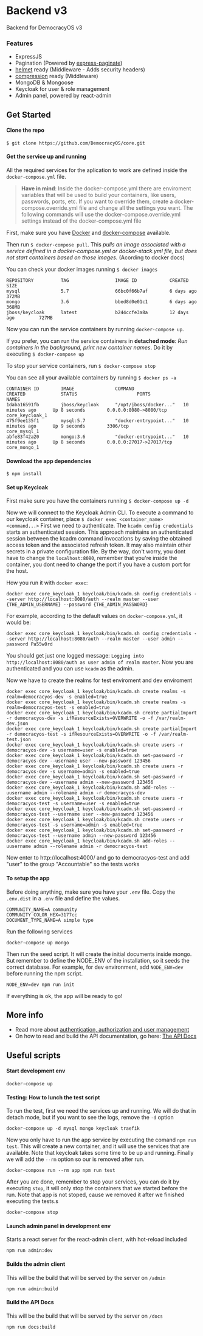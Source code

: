 # Backend v3

Backend for DemocracyOS v3

### Features
- ExpressJS
- Pagination (Powered by [express-paginate](https://github.com/expressjs/express-paginate))
- [helmet](https://github.com/helmetjs/helmet) ready (Middleware - Adds security headers)
- [compression](https://github.com/expressjs/compression) ready (Middleware)
- MongoDB & Mongoose
- Keycloak for user & role management
- Admin panel, powered by react-admin

## Get Started

#### Clone the repo
```
$ git clone https://github.com/DemocracyOS/core.git
```

#### Get the service up and running

All the required services for the aplication to work are defined inside the `docker-compose.yml` file.

> **Have in mind**: Inside the docker-compose.yml there are enviroment variables that will be used to build your containers, like users, passwords, ports, etc. If you want to override them, create a docker-compose.override.yml file and change all the settings you want. The following commands will use the docker-compose.override.yml settings instead of the docker-compose.yml file

First, make sure you have [Docker](https://docs.docker.com/install/) and [docker-compose](https://docs.docker.com/install/) available.

Then run `$ docker-compose pull`. This _pulls an image associated with a service defined in a docker-compose.yml or docker-stack.yml file, but does not start containers based on those images._ (Acording to docker docs)

You can check your docker images running `$ docker images`

```
REPOSITORY          TAG                 IMAGE ID            CREATED             SIZE
mysql               5.7                 66bc0f66b7af        6 days ago          372MB
mongo               3.6                 bbed8d0e01c1        6 days ago          368MB
jboss/keycloak      latest              b244ccfe3a8a        12 days ago         727MB
```

Now you can run the service containers by running `docker-compose up`.

If you prefer, you can run the service containers in **detached mode**_: Run containers in the background, print new container names_. Do it by executing `$ docker-compose up`

To stop your service containers, run `$ docker-compose stop`

You can see all your available containers by running `$ docker ps -a`

```
CONTAINER ID        IMAGE               COMMAND                  CREATED             STATUS                      PORTS               NAMES
1daba16591fb        jboss/keycloak      "/opt/jboss/docker..."   10 minutes ago      Up 8 seconds        0.0.0.0:8080->8080/tcp     core_keycloak_1
475f9ee135f1        mysql:5.7           "docker-entrypoint..."   10 minutes ago      Up 9 seconds        3306/tcp                   core_mysql_1
abfe83f42a20        mongo:3.6           "docker-entrypoint..."   10 minutes ago      Up 8 seconds        0.0.0.0:27017->27017/tcp   core_mongo_1
```

#### Download the app dependencies
```
$ npm install
```

#### Set up Keycloak 

First make sure you have the containers running `$ docker-compose up -d`

Now we will connect to the Keycloak Admin CLI. To execute a command to our keycloak container, place `$ docker exec <container_name> <command...>`
First we need to authenticate. The `kcadm config credentials` starts an authenticated session. This approach maintains an authenticated session between the kcadm command invocations by saving the obtained access token and the associated refresh token. It may also maintain other secrets in a private configuration file. By the way, don't worry, you dont have to change the `localhost:8080`, remember that you're inside the container, you dont need to change the port if you have a custom port for the host.

How you run it with `docker exec`:

```
docker exec core_keycloak_1 keycloak/bin/kcadm.sh config credentials --server http://localhost:8080/auth --realm master --user {THE_ADMIN_USERNAME} --password {THE_ADMIN_PASSWORD}
```

For example, according to the default values on `docker-compose.yml`, it would be:
```
docker exec core_keycloak_1 keycloak/bin/kcadm.sh config credentials --server http://localhost:8080/auth --realm master --user admin --password Pa55w0rd
```
You should get just one logged message: `Logging into http://localhost:8080/auth as user admin of realm master`. Now you are authenticated and you can use `kcadm` as the admin.

Now we have to create the realms for test enviroment and dev enviroment

```
docker exec core_keycloak_1 keycloak/bin/kcadm.sh create realms -s realm=democracyos-dev -s enabled=true
docker exec core_keycloak_1 keycloak/bin/kcadm.sh create realms -s realm=democracyos-test -s enabled=true
docker exec core_keycloak_1 keycloak/bin/kcadm.sh create partialImport -r democracyos-dev -s ifResourceExists=OVERWRITE -o -f /var/realm-dev.json
docker exec core_keycloak_1 keycloak/bin/kcadm.sh create partialImport -r democracyos-test -s ifResourceExists=OVERWRITE -o -f /var/realm-test.json
docker exec core_keycloak_1 keycloak/bin/kcadm.sh create users -r democracyos-dev -s username=user -s enabled=true
docker exec core_keycloak_1 keycloak/bin/kcadm.sh set-password -r democracyos-dev --username user --new-password 123456
docker exec core_keycloak_1 keycloak/bin/kcadm.sh create users -r democracyos-dev -s username=admin -s enabled=true
docker exec core_keycloak_1 keycloak/bin/kcadm.sh set-password -r democracyos-dev --username admin --new-password 123456
docker exec core_keycloak_1 keycloak/bin/kcadm.sh add-roles --uusername admin --rolename admin -r democracyos-dev
docker exec core_keycloak_1 keycloak/bin/kcadm.sh create users -r democracyos-test -s username=user -s enabled=true
docker exec core_keycloak_1 keycloak/bin/kcadm.sh set-password -r democracyos-test --username user --new-password 123456
docker exec core_keycloak_1 keycloak/bin/kcadm.sh create users -r democracyos-test -s username=admin -s enabled=true
docker exec core_keycloak_1 keycloak/bin/kcadm.sh set-password -r democracyos-test --username admin --new-password 123456
docker exec core_keycloak_1 keycloak/bin/kcadm.sh add-roles --uusername admin --rolename admin -r democracyos-test
```

Now enter to http://localhost:4000/ and go to democracyos-test and add "user" to the group "Accountable" so the tests works

#### To setup the app
Before doing anything, make sure you have your `.env` file. Copy the `.env.dist` in a `.env` file and define the values. 

```
COMMUNITY_NAME=A community
COMMUNITY_COLOR_HEX=3177cc
DOCUMENT_TYPE_NAME=A simple type
```

Run the following services
```
docker-compose up mongo
```

Then run the seed script. It will create the initial documents inside mongo. But remember to define the NODE_ENV of the installation, so it seeds the correct database. For example, for dev environment, add `NODE_ENV=dev` before running the npm script.
```
NODE_ENV=dev npm run init
```

If everything is ok, the app will be ready to go!

## More info

- Read more about [authentication, authorization and user management](/docs/about-auth.md)
- On how to read and build the API documentation, go here: [The API Docs](/docs/build-api.md)

## Useful scripts


#### Start development env
```
docker-compose up
```

#### Testing: How to lunch the test script

To run the test, first we need the services up and running. We will do that in detach mode, but if you want to see the logs, remove the `-d` option
```
docker-compose up -d mysql mongo keycloak traefik
```
Now you only have to run the app service by executing the comand `npm run test`. This will create a new container, and it will use the services that are available. Note that keycloak takes some time to be up and running. Finally we will add the `--rm` option so our is removed after run. 

```
docker-compose run --rm app npm run test
```

After you are done, remember to stop your services, you can do it by executing `stop`, it will only stop the containers that we started before the run. Note that app is not stoped, cause we removed it after we finished executing the tests.s

```
docker-compose stop
```

#### Launch admin panel in development env
Starts a react server for the react-admin client, with hot-reload included
```
npm run admin:dev
```

#### Builds the admin client
This will be the build that will be served by the server on `/admin`
```
npm run admin:build
```

#### Build the API Docs
This will be the build that will be served by the server on `/docs`
```
npm run docs:build
```